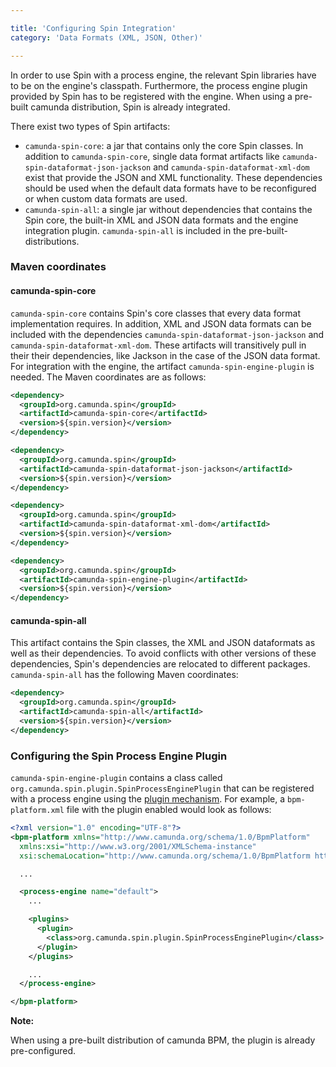 ```yaml
---

title: 'Configuring Spin Integration'
category: 'Data Formats (XML, JSON, Other)'

---
```


In order to use Spin with a process engine, the relevant Spin libraries have to be on the engine's classpath. Furthermore, the process engine plugin provided by Spin has to be registered with the engine. When using a pre-built camunda distribution, Spin is already integrated.

There exist two types of Spin artifacts:

* `camunda-spin-core`: a jar that contains only the core Spin classes. In addition to `camunda-spin-core`, single data format artifacts like `camunda-spin-dataformat-json-jackson` and `camunda-spin-dataformat-xml-dom` exist that provide the JSON and XML functionality. These dependencies should be used when the default data formats have to be reconfigured or when custom data formats are used.
* `camunda-spin-all`: a single jar without dependencies that contains the Spin core, the built-in XML and JSON data formats and the engine integration plugin. `camunda-spin-all` is included in the pre-built-distributions.

### Maven coordinates

#### camunda-spin-core

`camunda-spin-core` contains Spin's core classes that every data format implementation requires. In addition, XML and JSON data formats can be included with the dependencies `camunda-spin-dataformat-json-jackson` and `camunda-spin-dataformat-xml-dom`. These artifacts will transitively pull in their their dependencies, like Jackson in the case of the JSON data format. For integration with the engine, the artifact `camunda-spin-engine-plugin` is needed. The Maven coordinates are as follows:

```xml
<dependency>
  <groupId>org.camunda.spin</groupId>
  <artifactId>camunda-spin-core</artifactId>
  <version>${spin.version}</version>
</dependency>
```

```xml
<dependency>
  <groupId>org.camunda.spin</groupId>
  <artifactId>camunda-spin-dataformat-json-jackson</artifactId>
  <version>${spin.version}</version>
</dependency>
```

```xml
<dependency>
  <groupId>org.camunda.spin</groupId>
  <artifactId>camunda-spin-dataformat-xml-dom</artifactId>
  <version>${spin.version}</version>
</dependency>
```

```xml
<dependency>
  <groupId>org.camunda.spin</groupId>
  <artifactId>camunda-spin-engine-plugin</artifactId>
  <version>${spin.version}</version>
</dependency>
```

#### camunda-spin-all

This artifact contains the Spin classes, the XML and JSON dataformats as well as their dependencies. To avoid conflicts with other versions of these dependencies, Spin's dependencies are relocated to different packages. `camunda-spin-all` has the following Maven coordinates:

```xml
<dependency>
  <groupId>org.camunda.spin</groupId>
  <artifactId>camunda-spin-all</artifactId>
  <version>${spin.version}</version>
</dependency>
```

### Configuring the Spin Process Engine Plugin

`camunda-spin-engine-plugin` contains a class called `org.camunda.spin.plugin.SpinProcessEnginePlugin` that can be registered with a process engine using the [plugin mechanism](ref:/guides/user-guide/#process-engine-process-engine-plugins). For example, a `bpm-platform.xml` file with the plugin enabled would look as follows:

```xml
<?xml version="1.0" encoding="UTF-8"?>
<bpm-platform xmlns="http://www.camunda.org/schema/1.0/BpmPlatform"
  xmlns:xsi="http://www.w3.org/2001/XMLSchema-instance"
  xsi:schemaLocation="http://www.camunda.org/schema/1.0/BpmPlatform http://www.camunda.org/schema/1.0/BpmPlatform ">

  ...

  <process-engine name="default">
    ...

    <plugins>
      <plugin>
        <class>org.camunda.spin.plugin.SpinProcessEnginePlugin</class>
      </plugin>
    </plugins>

    ...
  </process-engine>

</bpm-platform>
```

<div class="alert alert-info">
  <strong>Note:</strong>
  <p>When using a pre-built distribution of camunda BPM, the plugin is already pre-configured.</p>
</div>
